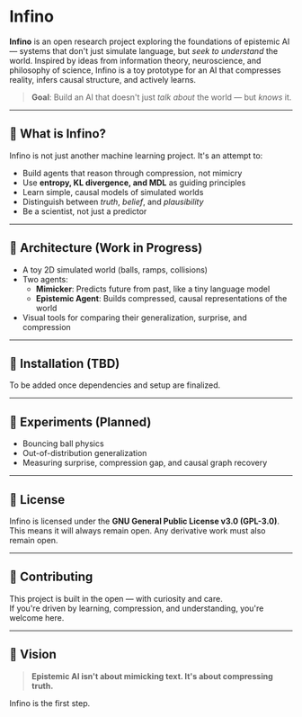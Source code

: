 # Infino

**Infino** is an open research project exploring the foundations of epistemic AI — systems that don't just simulate language, but *seek to understand* the world. Inspired by ideas from information theory, neuroscience, and philosophy of science, Infino is a toy prototype for an AI that compresses reality, infers causal structure, and actively learns.

> **Goal**: Build an AI that doesn't just *talk about* the world — but *knows* it.

---

## 🌱 What is Infino?

Infino is not just another machine learning project. It's an attempt to:
- Build agents that reason through compression, not mimicry
- Use **entropy, KL divergence, and MDL** as guiding principles
- Learn simple, causal models of simulated worlds
- Distinguish between *truth*, *belief*, and *plausibility*
- Be a scientist, not just a predictor

---

## 🧠 Architecture (Work in Progress)

- A toy 2D simulated world (balls, ramps, collisions)
- Two agents:
  - **Mimicker**: Predicts future from past, like a tiny language model
  - **Epistemic Agent**: Builds compressed, causal representations of the world
- Visual tools for comparing their generalization, surprise, and compression

---

## 🔧 Installation (TBD)

To be added once dependencies and setup are finalized.

---

## 🧪 Experiments (Planned)

- Bouncing ball physics
- Out-of-distribution generalization
- Measuring surprise, compression gap, and causal graph recovery

---

## 📜 License

Infino is licensed under the **GNU General Public License v3.0 (GPL-3.0)**.  
This means it will always remain open. Any derivative work must also remain open.

---

## 🤝 Contributing

This project is built in the open — with curiosity and care.  
If you're driven by learning, compression, and understanding, you're welcome here.

---

## 🌌 Vision

> **Epistemic AI isn't about mimicking text. It's about compressing truth.**

Infino is the first step.

